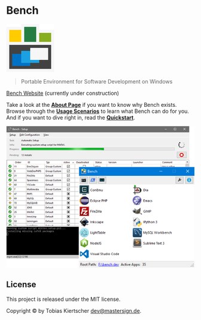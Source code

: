 # Bench

[![Bench](docs/static/img/bench-logo.png)][bench-website]

> Portable Environment for Software Development on Windows

[Bench Website][bench-website] (currently under construction)

Take a look at the [**About Page**][About] if you want to know why Bench exists.
Browse through the [**Usage Scenarios**][Scenarios] to learn what Bench can do for you.
And if you want to dive right in, read the [**Quickstart**][Quickstart].

![Bench Dashboard](docs/static/img/teaser.png)

## License

This project is released under the MIT license.

Copyright © by Tobias Kiertscher <dev@mastersign.de>.

[bench-website]: http://mastersign.github.io/bench "Bench Website"
[About]: http://mastersign.github.io/bench/about/
[Scenarios]: http://mastersign.github.io/bench/scenarios/
[Quickstart]: http://mastersign.github.io/bench/start/
